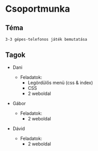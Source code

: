 # Csoportmunka

## Téma
    3-3 gépes-telefonos játék bemutatása
## Tagok
- Dani <br>
    - Feladatok: <br>
        - Legördülős menü (css & index)<br>
        - CSS <br>
        - 2 weboldal

- Gábor <br>
    - Feladatok: <br>
        - 2 weboldal


- Dávid <br>
    - Feladatok: <br>
        - 2 weboldal

